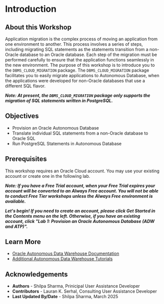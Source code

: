 # Introduction

## About this Workshop

Application migration is the complex process of moving an application from one environment to another. This process involves a series of steps, including migrating SQL statements as the statements transition from a non-Oracle database to an Oracle database. Each step of the migration must be performed carefully to ensure that the application functions seamlessly in the new environment.
The purpose of this workshop is to introduce you to the `DBMS_CLOUD_MIGRATION` package. The `DBMS_CLOUD_MIGRATION` package facilitates you to easily migrate applications to Autonomous Database, when the applications were developed for non-Oracle databases that use a different SQL flavor.

**<i>Note: At present, the `DBMS_CLOUD_MIGRATION` package only supports the migration of SQL statements written in <b>PostgreSQL</b>.</i>**


## Objectives

- Provision an Oracle Autonomous Database
- Translate individual SQL statements from a non-Oracle database to Oracle SQL
- Run PostgreSQL Statements in Autonomous Database

## Prerequisites

This workshop requires an Oracle Cloud account. You may use your existing account or create one in the following lab.

**<i>Note: If you have a Free Trial account, when your Free Trial expires your account will be converted to an Always Free account. You will not be able to conduct Free Tier workshops unless the Always Free environment is available.**

**Let's begin! If you need to create an account, please click Get Started in the Contents menu on the left. Otherwise, if you have an existing account, click "Lab 1: Provision an Oracle Autonomous Database (ADW and ATP)".</i>**

## Learn More

- <a href="https://docs.oracle.com/en/cloud/paas/autonomous-data-warehouse-cloud/index.html" target="\_blank">Oracle Autonomous Data Warehouse Documentation</a>
- <a href="https://docs.oracle.com/en/cloud/paas/autonomous-data-warehouse-cloud/tutorials.html" target="\_blank">Additional Autonomous Data Warehouse Tutorials</a>

## Acknowledgements

- **Authors** - Shilpa Sharma, Prinicipal User Assistance Developer
- **Contributors** - Lauran K. Serhal, Consulting User Assistance Developer
- **Last Updated By/Date** - Shilpa Sharma, March 2025
